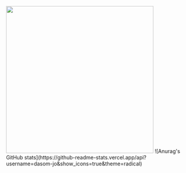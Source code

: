 <div>
  <img src="https://github.com/user-attachments/assets/e16996b3-8ffb-4f05-9329-e6e97f25bb17" width="400" height="400" />
  ![Anurag's GitHub stats](https://github-readme-stats.vercel.app/api?username=dasom-jo&show_icons=true&theme=radical)
</div>

